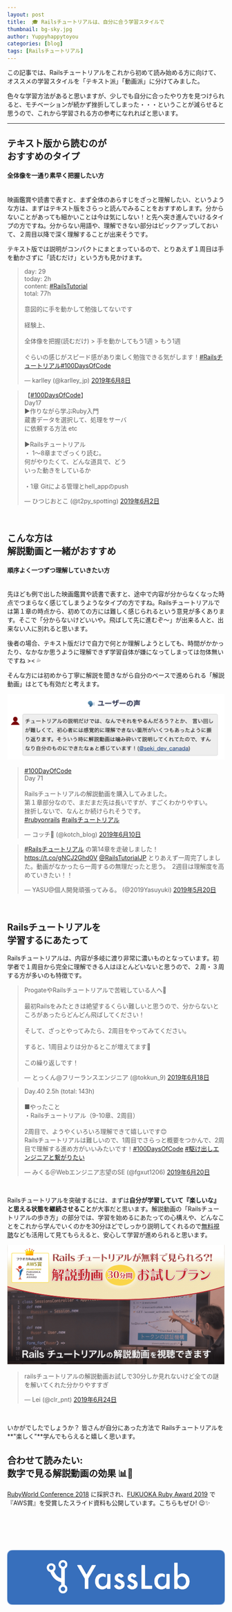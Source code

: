 ```yaml
---
layout: post
title:  🎓 Railsチュートリアルは、自分に合う学習スタイルで
thumbnail: bg-sky.jpg
author: Yuppyhappytoyou
categories: [blog]
tags: [Railsチュートリアル]
---
```


この記事では、Railsチュートリアルをこれから初めて読み始める方に向けて、オススメの学習スタイルを「テキスト派」「動画派」に分けてみました。

色々な学習方法があると思いますが、少しでも自分に合ったやり方を見つけられると、モチベーションが続かず挫折してしまった・・・ということが減らせると思うので、これから学習される方の参考になれればと思います。

-----

## テキスト版から読むのが<br>おすすめのタイプ

#### **全体像を一通り素早く把握したい方**
<br>
映画鑑賞や読書で表すと、まず全体のあらすじをざっと理解したい、というような方は、まずはテキスト版をさらっと読んでみることをおすすめします。分からないことがあっても細かいことは今は気にしない！と先へ突き進んでいけるタイプの方ですね。分からない用語や、理解できない部分はピックアップしておいて、２周目以降で深く理解することが出来そうです。

テキスト版では説明がコンパクトにまとまっているので、とりあえず１周目は手を動かさずに「読むだけ」という方も見かけます。

<blockquote class="twitter-tweet tw-align-center" data-lang="ja"><p lang="ja" dir="ltr">day: 29<br>today: 2h<br>content: <a href="https://twitter.com/hashtag/RailsTutorial?src=hash&amp;ref_src=twsrc%5Etfw">#RailsTutorial</a><br>total: 77h<br><br>意図的に手を動かして勉強してないです<br><br>経験上、 <br><br>全体像を把握(読むだけ) &gt; 手を動かしてもう1週 &gt; もう1週<br><br>ぐらいの感じがスピード感があり楽しく勉強できる気がします！<a href="https://twitter.com/hashtag/Rails%E3%83%81%E3%83%A5%E3%83%BC%E3%83%88%E3%83%AA%E3%82%A2%E3%83%AB?src=hash&amp;ref_src=twsrc%5Etfw">#Railsチュートリアル</a><a href="https://twitter.com/hashtag/100DaysOfCode?src=hash&amp;ref_src=twsrc%5Etfw">#100DaysOfCode</a></p>&mdash; karlley (@karlley_jp) <a href="https://twitter.com/karlley_jp/status/1137494455705956352?ref_src=twsrc%5Etfw">2019年6月8日</a></blockquote>

<blockquote class="twitter-tweet tw-align-center" data-lang="ja"><p lang="ja" dir="ltr">【<a href="https://twitter.com/hashtag/100DaysOfCode?src=hash&amp;ref_src=twsrc%5Etfw">#100DaysOfCode</a>】<br>Day17 <br>▶作りながら学ぶRuby入門<br>    蔵書データを選択して、処理をサーバ<br>    に依頼する方法 etc<br><br>▶Railsチュートリアル<br>   ・ 1～8章までざっくり読む。<br>    何がやりたくて、どんな道具で、どう<br>    いった動きをしているか<br><br>   ・1章 Gitによる管理とhell_appのpush</p>&mdash; ひつじおとこ (@t2py_spotting) <a href="https://twitter.com/t2py_spotting/status/1135209328984510466?ref_src=twsrc%5Etfw">2019年6月2日</a></blockquote>

<br>

## こんな方は<br>解説動画と一緒がおすすめ

#### **順序よく一つずつ理解していきたい方**
<br>
先ほども例で出した映画鑑賞や読書で表すと、途中で内容が分からなくなった時点でつまらなく感じてしまうようなタイプの方ですね。Railsチュートリアルでは第１章の時点から、初めての方には難しく感じられるという意見が多くあります。そこで「分からないけどいいや。飛ばして先に進むぞ〜」が出来る人と、出来ない人に別れると思います。

後者の場合、テキスト版だけで自力で何とか理解しようとしても、時間がかかったり、なかなか思うように理解できず学習自体が嫌になってしまっては勿体無いですね >< 💦

そんな方には初めから丁寧に解説を聞きながら自分のペースで進められる「解説動画」はとても有効だと考えます。

[![ユーザーの声](/img/posts/tutorial-user-voice.png)](https://railstutorial.jp/#reviews)

<blockquote class="twitter-tweet tw-align-center" data-lang="ja"><p lang="ja" dir="ltr"><a href="https://twitter.com/hashtag/100DayOfCode?src=hash&amp;ref_src=twsrc%5Etfw">#100DayOfCode</a><br>Day 71<br><br>Railsチュートリアルの解説動画を購入してみました。<br>第１章部分なので、まだまだ先は長いですが、すごくわかりやすい。<br>挫折しないで、なんとか続けられそうです。<br> <a href="https://twitter.com/hashtag/rubyonrails?src=hash&amp;ref_src=twsrc%5Etfw">#rubyonrails</a> <a href="https://twitter.com/hashtag/rails%E3%83%81%E3%83%A5%E3%83%BC%E3%83%88%E3%83%AA%E3%82%A2%E3%83%AB?src=hash&amp;ref_src=twsrc%5Etfw">#railsチュートリアル</a></p>&mdash; コッチ🍏 (@kotch_blog) <a href="https://twitter.com/kotch_blog/status/1138092802775011329?ref_src=twsrc%5Etfw">2019年6月10日</a></blockquote>

<blockquote class="twitter-tweet tw-align-center" data-lang="ja"><p lang="ja" dir="ltr"><a href="https://twitter.com/hashtag/Rails%E3%83%81%E3%83%A5%E3%83%BC%E3%83%88%E3%83%AA%E3%82%A2%E3%83%AB?src=hash&amp;ref_src=twsrc%5Etfw">#Railsチュートリアル</a> の第14章を走破しました！ <a href="https://t.co/gNCJ2Ghd0V">https://t.co/gNCJ2Ghd0V</a> <a href="https://twitter.com/RailsTutorialJP?ref_src=twsrc%5Etfw">@RailsTutorialJP</a> とりあえず一周完了しました。動画がなかったら一周するの無理だったと思う。　2週目は理解度を高めていきたい！！</p>&mdash; YASU@個人開発頑張ってみる。 (@2019Yasuyuki) <a href="https://twitter.com/2019Yasuyuki/status/1130355717708193792?ref_src=twsrc%5Etfw">2019年5月20日</a></blockquote>

<br>

## Railsチュートリアルを<br>学習するにあたって

Railsチュートリアルは、内容が多岐に渡り非常に濃いものとなっています。初学者で１周目から完全に理解できる人はほとんどいないと思うので、２周・３周する方が多いのも特徴です。

<blockquote class="twitter-tweet tw-align-center" data-lang="ja"><p lang="ja" dir="ltr">ProgateやRailsチュートリアルで苦戦している人へ🙏<br><br>最初Railsをみたときは絶望するくらい難しいと思うので、分からないところがあったらどんどん飛ばしてください！<br><br>そして、ざっとやってみたら、2周目をやってみてください。<br><br>すると、1周目よりは分かるとこが増えてます🙏<br><br>この繰り返しです！</p>&mdash; とっくん@フリーランスエンジニア (@tokkun_9) <a href="https://twitter.com/tokkun_9/status/1140982833436958721?ref_src=twsrc%5Etfw">2019年6月18日</a></blockquote>

<blockquote class="twitter-tweet tw-align-center" data-lang="ja"><p lang="ja" dir="ltr">Day.40  2.5h (total: 143h)<br><br>■やったこと<br>・Railsチュートリアル（9-10章、2周目）<br><br>2周目で、ようやくいろいろ理解できて嬉しいです😊<br>Railsチュートリアルは難しいので、1周目でさらっと概要をつかんで、2周目で理解する進め方がいいみたいです！<a href="https://twitter.com/hashtag/100DaysOfCode?src=hash&amp;ref_src=twsrc%5Etfw">#100DaysOfCode</a> <a href="https://twitter.com/hashtag/%E9%A7%86%E3%81%91%E5%87%BA%E3%81%97%E3%82%A8%E3%83%B3%E3%82%B8%E3%83%8B%E3%82%A2%E3%81%A8%E7%B9%8B%E3%81%8C%E3%82%8A%E3%81%9F%E3%81%84?src=hash&amp;ref_src=twsrc%5Etfw">#駆け出しエンジニアと繋がりたい</a></p>&mdash; みくる＠Webエンジニア志望のSE (@fgxut1206) <a href="https://twitter.com/fgxut1206/status/1141731549504688128?ref_src=twsrc%5Etfw">2019年6月20日</a></blockquote>

<br>

Railsチュートリアルを突破するには、まずは**自分が学習していて『楽しいな』と思える状態を継続させること**が大事だと思います。解説動画の「Railsチュートリアルの歩き方」の部分では、学習を始めるにあたっての心構えや、どんなことをこれから学んでいくのかを30分ほどでしっかり説明してくれるので[無料視聴](https://railstutorial.jp/trial)なども活用して見てもらえると、安心して学習が進められると思います。

[![解説動画お試しプラン](/img/posts/tutorial-trial.png)](https://railstutorial.jp/trial)

<blockquote class="twitter-tweet tw-align-center" data-lang="ja"><p lang="ja" dir="ltr">railsチュートリアルの解説動画お試しで30分しか見れないけど全ての謎を解いてくれた分かりやすすぎ</p>&mdash; Lei (@clr_pnt) <a href="https://twitter.com/clr_pnt/status/1143085774134370304?ref_src=twsrc%5Etfw">2019年6月24日</a></blockquote>

<br>

いかがでしたでしょうか？ 皆さんが自分にあった方法で Railsチュートリアルを**"楽しく"**学んでもらえると嬉しく思います。

## 合わせて読みたい: <br>数字で見る解説動画の効果 📊👀

[RubyWorld Conference 2018](https://2018.rubyworld-conf.org/) に採択され、[FUKUOKA Ruby Award 2019](http://www.digitalfukuoka.jp/events/185) で『AWS賞』を受賞したスライド資料も公開しています。こちらもぜひ! 😉✨

<div style="margin-bottom: 100px;">
  <script async class="speakerdeck-embed" data-id="350f0ee859ee4e10952b911491a24049" data-ratio="1.33333333333333" src="//speakerdeck.com/assets/embed.js"></script>
</div>



[![YassLab Inc.](/img/logos/800x200.png)](/)


